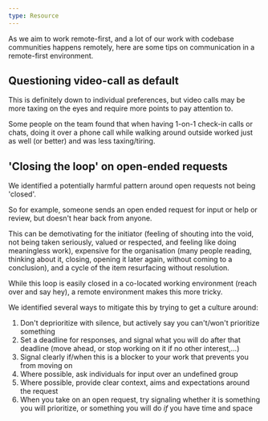 ```yaml
---
type: Resource
---
```


As we aim to work remote-first, and a lot of our work with codebase communities happens remotely, here are some tips on communication in a remote-first environment.

## Questioning video-call as default

This is definitely down to individual preferences, but video calls may be more taxing on the eyes and require more points to pay attention to. 

Some people on the team found that when having 1-on-1 check-in calls or chats, doing it over a phone call while walking around outside worked just as well (or better) and was less taxing/tiring. 

## 'Closing the loop' on open-ended requests

We identified a potentially harmful pattern around open requests not being 'closed'. 

So for example, someone sends an open ended request for input or help or review, but doesn't hear back from anyone.

This can be demotivating for the initiator (feeling of shouting into the void, not being taken seriously, valued or respected, and feeling like doing meaningless work), expensive for the organisation (many people reading, thinking about it, closing, opening it later again, without coming to a conclusion), and a cycle of the item resurfacing without resolution.

While this loop is easily closed in a co-located working environment (reach over and say hey), a remote environment makes this more tricky.

We identified several ways to mitigate this by trying to get a culture around:
1) Don't deprioritize with silence, but actively say you can't/won't prioritize something
2) Set a deadline for responses, and signal what you will do after that deadline (move ahead, or stop working on it if no other interest,...) 
3) Signal clearly if/when this is a blocker to your work that prevents you from moving on
4) Where possible, ask individuals for input over an undefined group 
5) Where possible, provide clear context, aims and expectations around the request
6) When you take on an open request, try signaling whether it is something you will prioritize, or something you will do *if* you have time and space
